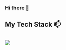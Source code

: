 ### Hi there 👋

<h2> My Tech Stack 📫 <h2>
 <img src="https://img.shields.io/badge/Java-007396?style=for-the-badge&logo=JAVA&logoColor=white"/>

<!--
**calmdownman/calmdownman** is a ✨ _special_ ✨ repository because its `README.md` (this file) appears on your GitHub profile.

Here are some ideas to get you started:

- 🔭 I’m currently working on ...
- 🌱 I’m currently learning ...
- 👯 I’m looking to collaborate on ...
- 🤔 I’m looking for help with ...
- 💬 Ask me about ...
- 📫 How to reach me: ...
- 😄 Pronouns: ...
- ⚡ Fun fact: ...
-->
